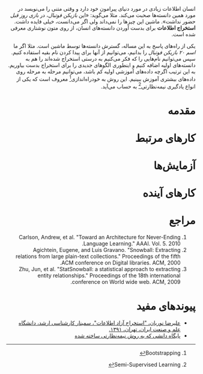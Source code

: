 <div dir=rtl>

انسان اطلاعات زیادی در مورد دنیای پیرامون خود دارد و وقتی متنی را می‌نویسد در مورد همین دانسته‌ها صحبت می‌کند. مثلا می‌گوید: «این *بازیکن فوتبال*، در *بازی روز قبل* حضور نداشت». ماشین این چیزها را نمی‌داند ولی اگر می‌دانست، خیلی فایده داشت. **استخراج اطلاعات** برای بدست آوردن دانسته‌های انسان، از روی متون نوشتاری معرفی شده است.

یکی از راه‌های پاسخ به این مساله، گسترش دانسته‌ها توسط ماشین است. مثلا اگر ما *اسم ۲۰ بازیکن فوتبال* را بدانیم، می‌توانیم از آنها برای پیدا کردن نام بقیه استفاده کنیم. سپس می‌توانیم نام‌هایی را که فکر می‌کنیم به درستی استخراج شده‌اند را هم به دانسته‌های اولیه اضافه کنیم و اینطوری الگوهای جدیدی را برای استخراج بدست بیاوریم. به این ترتیب اگرچه داده‌های آموزشی اولیه کم باشد، می‌توانیم مرحله به مرحله روی داده‌های بیشتری آموزش ببینیم. این روش به خودراه‌اندازی[^1] معروف است که یکی از انواع یادگیری نیمه‌نظارتی[^2] به حساب می‌آید.

# مقدمه

# کارهای مرتبط

# آزمایش‌ها

# کارهای آینده

# مراجع
1. Carlson, Andrew, et al. "Toward an Architecture for Never-Ending Language Learning." AAAI. Vol. 5. 2010.
2. Agichtein, Eugene, and Luis Gravano. "Snowball: Extracting relations from large plain-text collections." Proceedings of the fifth ACM conference on Digital libraries. ACM, 2000.
3. Zhu, Jun, et al. "StatSnowball: a statistical approach to extracting entity relationships." Proceedings of the 18th international conference on World wide web. ACM, 2009.

# پیوندهای مفید
+ [علیرضا نوریان، "استخراج آزاد اطلاعات"، سمینار کارشناسی ارشد، دانشگاه علم و صنعت ایران، تهران، ۱۳۹۱.](https://dl.dropboxusercontent.com/u/90405495/seminar.pdf)
+ [پایگاه دانشی که به روش نیمه‌نظارتی ساخته شده](http://rtw.ml.cmu.edu)


[^1]: Bootstrapping
[^2]: Semi-Supervised Learning
